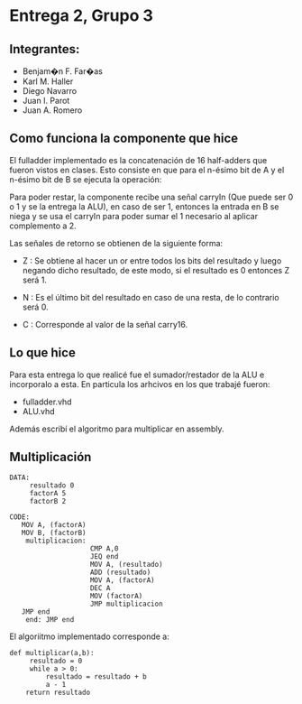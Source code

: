 # Entrega 2, Grupo 3

## Integrantes:

- Benjam�n F. Far�as
- Karl M. Haller
- Diego Navarro
- Juan I. Parot
- Juan A. Romero


##  Como funciona la componente que hice

El fulladder implementado es la concatenación de 16 half-adders que fueron vistos en clases. Esto consiste en que para el n-ésimo bit de A y el n-ésimo bit de B se ejecuta la operación:


Para poder restar, la componente recibe una señal carryIn (Que puede ser 0 o 1 y se la entrega la ALU), en caso de ser 1, entonces la entrada en B se niega y se usa el carryIn para poder sumar el 1 necesario al aplicar complemento a 2.

Las señales de retorno se obtienen de la siguiente forma:

- Z : Se obtiene al hacer un or entre todos los bits del resultado y luego negando dicho resultado, de este modo, si el resultado es 0 entonces Z será 1.

- N : Es el último bit del resultado en caso de una resta, de lo contrario será 0.

- C : Corresponde al valor de la señal carry16.


## Lo que hice

Para esta entrega lo que realicé fue el sumador/restador de la ALU e incorporalo a esta. En particula los arhcivos en los que trabajé fueron:

- fulladder.vhd
- ALU.vhd

 Además escribí el algoritmo para multiplicar en assembly.


 ## Multiplicación

 ```
 DATA:
      resultado 0
      factorA 5
      factorB 2

CODE:
    MOV A, (factorA)
    MOV B, (factorB)
     multiplicacion: 
                     CMP A,0
                     JEQ end
                     MOV A, (resultado)
                     ADD (resultado)
                     MOV A, (factorA)
                     DEC A
                     MOV (factorA)
                     JMP multiplicacion
    JMP end
     end: JMP end
 ```

 El algoriitmo implementado corresponde a:

 ```
 def multiplicar(a,b):
      resultado = 0
      while a > 0:
          resultado = resultado + b
          a - 1
     return resultado
 ```